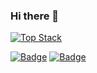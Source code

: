 ### Hi there 👋

[![Top Stack](https://widget.realdeveloper.pro/api/top?stack=C,CPP)](https://github.com/IamYJlee)

[![Badge](https://widget.realdeveloper.pro/api/badge?title=Languages%20and%20Framework&badges=C,CPP,Objective-C,Swift,Jenkins,Git,GitHub&theme=dark)](https://github.com/kijepark)
[![Badge](https://widget.realdeveloper.pro/api/badge?title=Database%20and%20DevOps&badges=C,CPP,Objective-C,Swift,Jenkins,Git,GitHub&theme=dark)](https://github.com/kijepark)

<!-- [![Repository Card](https://widget.realdeveloper.pro/api/card?user=kijepark&repo=adserver-tutorial)](https://github.com/kijepark/adserver-tutorial) -->
<!-- [![Repository Card](https://widget.realdeveloper.pro/api/card?user=kijepark&repo=one-page-template)](https://github.com/kijepark/one-page-template) -->

<!--
**IamYJLee/IamYJLee** is a ✨ _special_ ✨ repository because its `README.md` (this file) appears on your GitHub profile.

Here are some ideas to get you started:

- 🔭 I’m currently working on ...
- 🌱 I’m currently learning ...
- 👯 I’m looking to collaborate on ...
- 🤔 I’m looking for help with ...
- 💬 Ask me about ...
- 📫 How to reach me: ...
- 😄 Pronouns: ...
- ⚡ Fun fact: ...
-->
